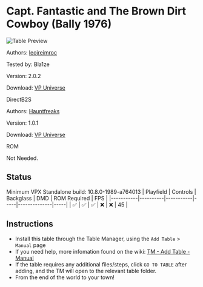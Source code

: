# Capt. Fantastic and The Brown Dirt Cowboy (Bally 1976)

![Table Preview](../../images/vpx-captfantastic.png)

Authors: [leojreimroc](https://vpuniverse.com/profile/33733-leojreimroc/)

Tested by: Bla1ze

Version: 2.0.2

Download: [VP Universe](https://vpuniverse.com/files/file/11585-capt-fantastic-and-the-brown-dirt-cowboy-bally-1976/)

DirectB2S

Authors: [Hauntfreaks](https://vpuniverse.com/profile/5216-hauntfreaks/)

Version: 1.0.1

Download: [VP Universe](https://vpuniverse.com/files/file/11587-capt-fantastic-and-the-brown-dirt-cowboy-bally-1976-b2s/)

ROM

Not Needed.

## Status 

Minimum VPX Standalone build: 10.8.0-1989-a764013
| Playfield | Controls | Backglass | DMD | ROM Required | FPS | 
|-----------|----------|-----------|-----|--------------|-----|
| :white_check_mark: | :white_check_mark: | :white_check_mark: | :x: | :x: | 45 |

## Instructions

- Install this table through the Table Manager, using the `Add Table` > `Manual` page
- If you need help, more infomation found on the wiki: [TM - Add Table - Manual](https://github.com/LegendsUnchained/vpx-standalone-alp4k/wiki/%5B04%5D-%F0%9F%A7%A1-TM-%E2%80%90-Other-Features#add-table---manual)
- If the table requires any additional files/steps, click `GO TO TABLE` after adding, and the TM will open to the relevant table folder.
- From the end of the world to your town!

